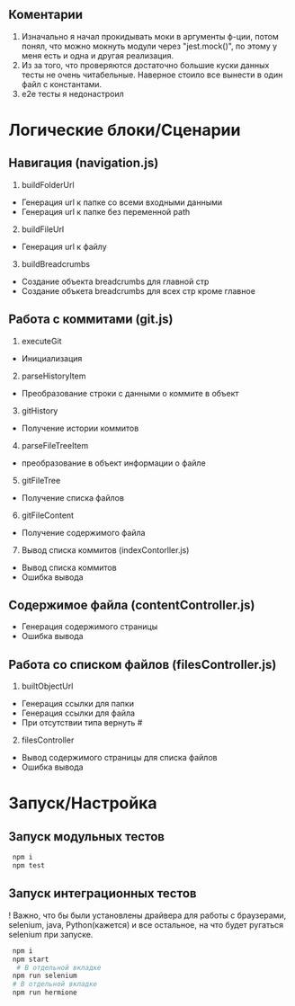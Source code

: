 ## Коментарии

1. Изначально я начал прокидывать моки в аргументы ф-ции, потом понял, что можно мокнуть модули через "jest.mock()", по этому у меня есть и одна и другая реализация.
1. Из за того, что проверяются достаточно большие куски данных тесты не очень читабельные. Наверное стоило все вынести в один файл с константами.
1. e2e тесты я недонастроил


# Логические блоки/Сценарии

## Навигация (navigation.js)
1. buildFolderUrl 
- Генерация url к папке cо всеми входными данными
- Генерация url к папке без переменной path
2. buildFileUrl  
- Генерация url к файлу
3. buildBreadcrumbs
 - Создание объекта breadcrumbs для главной стр
 - Создание объкета breadcrumbs для всех стр кроме главное

 ## Работа с коммитами (git.js)
 1. executeGit 
 - Инициализация 
 2. parseHistoryItem
 - Преобразование строки с данными о коммите в объект
 3. gitHistory
 - Получение истории коммитов
 4. parseFileTreeItem 
 - преобразование в объект информации о файле
 5. gitFileTree
 - Получение списка файлов
 6. gitFileContent
 - Получение содержимого файла
 7. Вывод списка коммитов (indexContorller.js)
 - Вывод списка коммитов
 - Ошибка вывода
 
 ## Содержимое файла (contentController.js)
 - Генерация содержимого страницы
 - Ошибка вывода

 ## Работа со списком файлов (filesController.js)
 1. builtObjectUrl
 - Генерация ссылки для папки
 - Генерация ссылки для файла
 - При отсутствии типа вернуть #
 2. filesController
 - Вывод содержимого страницы для списка файлов
 - Ошибка вывода

# Запуск/Настройка

## Запуск модульных тестов

```sh
 npm i
 npm test
```

## Запуск интеграционных тестов

! Важно, что бы были установлены драйвера для работы с браузерами, selenium, java, Python(кажется) и все остальное, на что будет ругаться selenium при запуске.

```sh
 npm i
 npm start
  # В отдельной вкладке
 npm run selenium
 # В отдельной вкладке
 npm run hermione
```